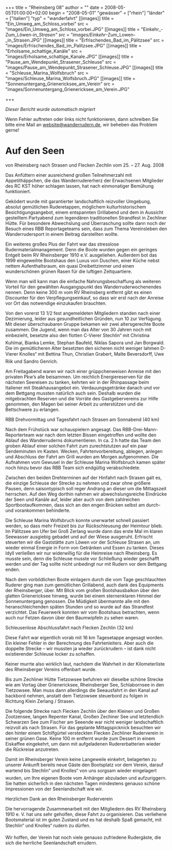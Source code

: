 +++
title = "Rheinsberg 08"
author = ""
date = 2008-05-05T01:00:00+02:00
begin = "2008-05-01"
"gewässer" = ["rhein"]
"länder" = ["italien"]
"typ" = "wanderfahrt"
[[images]]
title = "Ein_Umweg_am_Schloss_vorbei"
src = "images/Ein_Umweg_am_Schloss_vorbei.JPG"
[[images]]
title = "Einkehr_-Zum_Löwen-_in_Strasen"
src = "images/Einkehr_-Zum_Lowen-_in_Strasen.JPG"
[[images]]
title = "Erfrischendes_Bad_im_Pälitzsee"
src = "images/Erfrischendes_Bad_im_Palitzsee.JPG"
[[images]]
title = "Erholsame_schattige_Kanäle"
src = "images/Erholsame_schattige_Kanale.JPG"
[[images]]
title = "Pause_am_Wendepunkt_Strasener_Schleuse"
src = "images/Pause_am_Wendepunkt_Strasener_Schleuse.JPG"
[[images]]
title = "Schleuse_Marina_Wolfsbruch"
src = "images/Schleuse_Marina_Wolfsbruch.JPG"
[[images]]
title = "Sonnenuntergang_Grienericksee_am_Verein"
src = "images/Sonnenuntergang_Grienericksee_am_Verein.JPG"

+++


*Dieser Bericht wurde automatisch migriert*

Wenn Fehler auftreten oder links nicht funktionieren, dann schreiben Sie bitte eine Mail an website@wanderrudern.de, wir beheben das Problem gerne!



# Auf den Seen


von Rheinsberg nach Strasen und Flecken Zechlin vom 25. – 27. Aug. 2008

Das Anfüttern einer ausreichend großen Teilnehmerzahl mit Appetithäppchen, die das Wanderrudererherz der Erwachsenen Mitglieder des RC KST höher schlagen lassen, hat nach einmonatiger Bemühung funktioniert.

Geködert wurde mit garantierter landschaftlich reizvoller Umgebung, absolut gemütlichen Ruderetappen, möglichem kulturhistorischem Besichtigungsangebot, einem entspannten Grillabend und dem in Aussicht gestelltem Partyabend zum legendären traditionellen Strandfest in Zechliner Hütte. Für besondere Abwechslung und Überraschung sollte dann noch der Besuch eines RBB Reportageteams sein, dass zum Thema Vereinsleben den Wanderrudersport in einem Beitrag darstellten wollte.

Ein weiteres großes Plus der Fahrt war das stresslose Rudermaterialmanagement. Denn die Boote wurden gegen ein geringes Entgelt beim RV Rheinsberger 1910 e.V. ausgeliehen. Außerdem bot das 1999 eingeweihte Bootshaus den Luxus von Duschen, einer Küche nebst nettem Aufenthaltsraum, ein quasi Dreibettzimmer und einen wunderschönen grünen Rasen für die luftigen Zeltquartiere.

Wenn man will kann man die einfache Nahrungsbeschaffung als weiteren Vorteil für den gewählten Ausgangspunkt des Wanderruderwochenendes nennen. Denn keine 300 m vom RV Rheinsberg entfernt gibt es einen Discounter für den Verpflegungseinkauf, so dass wir erst nach der Anreise vor Ort das notwendige einzukaufen brauchten.

Von den vorerst 13 1/2 fest angemeldeten Mitgliedern standen nach einer Dezimierung, leider aus gesundheitlichen Gründen, nun 10 zur Verfügung. Mit dieser überschaubaren Gruppe bekamen wir zwei altersgerechte Boote zusammen. Die Jugend, wenn man das Alter von 30 Jahren noch mit einbezieht, besetzte also den flotten C-Vierer Stechlin“ mit Christina Kuhlmai, Bianka Lemke, Stephan Baufeld, Niklas Sapora und Jan Borgwald. Die im gemütlicheren Alter besetzten den sicheren nicht weniger lahmen D-Vierer Knolles“ mit Bettina Thun, Christian Grabert, Malte Beversdorff, Uwe Riik und Sandro Genrich.

Am Freitagabend waren wir nach einer grüppchenweisen Anreise mit den privaten Pkw’s alle beisammen. Um reichlich Energiereserven für die nächsten Seereisen zu tanken, kehrten wir in der Rhinpassage beim Italiener mit Steakhausangebot ein. Verdauungsgetränke danach und vor dem Bettgang mussten natürlich auch sein. Deshalb wurden die mitgebrachten Reserven und die Vorräte des Gastgebervereins zur Hilfe genommen, den Magen bei seiner Arbeit zu unterstützen und die Bettschwere zu erlangen.

RBB Drehvormittag und Tagesfahrt nach Strasen am Sonnabend (40 km)

Nach dem Frühstück war schauspielern angesagt. Das RBB-Drei-Mann-Reporterteam war nach dem letzten Bissen eingetroffen und wollte den Ablauf des Wanderruderns dokumentieren. In ca. 2 h hatte das Team den groben Ablauf einer solchen Fahrt zum zurechtstutzen auf ein paar Sendeminuten im Kasten. Wecken, Fahrtenvorbereitung, ablegen, anlegen und Abschluss der Fahrt am Grill wurden am Morgen aufgenommen. Die Aufnahmen vom Gewusel in der Schleuse Marina Wolfsbruch kamen später noch hinzu bevor das RBB Team sich endgültig verabschiedete.

Zwischen den beiden Drehterminen auf der Hinfahrt nach Strasen galt es, die einzige Schleuse der Strecke zu nehmen und zwar ohne größere Pausen, denn saisontypisch soll reger Andrang an dieser um die Mittagszeit herrschen. Auf den Weg dorthin nahmen wir abwechslungsreiche Eindrücke der Seen und Kanäle auf, leider aber auch von dem zahlreichen Sportbootaufkommen, dass sich an den engen Brücken selbst am durch- und vorankommen behinderte.

Die Schleuse Marina Wolfsbruch konnte unerwartet schnell passiert werden, so dass mehr Freizeit bis zur Rückschleusung der Heimtour blieb. Im Pälitzsee am Ufer bei Groß Zerlang wurde dann das erste Mal im klaren Seewasser ausgiebig gebadet und auf der Wiese ausgeruht. Erfrischt steuerten wir die Gaststätte zum Löwen vor der Schleuse Strasen an, um wieder einmal Energie in Form von Getränken und Essen zu tanken. Dieses Idyll verließen wir nur widerwillig für die Heimreise nach Rheinsberg. Es musste sein, denn die Schleuse musste vor Schließung wieder geschafft werden und der Tag sollte nicht unbedingt nur mit Rudern vor dem Bettgang enden.

Nach dem vorbildlichen Boote einlagern durch die vom Tage geschlauchten Ruderer ging man zum gemütlichen Grillabend, auch dank des Equipments der Rheinsberger, über. Mit Blick vom großen Bootshausbalkon über den glatten Grienericksee hinweg, wurde bei einem sternenklaren Himmel der Sonnenuntergang genossen. Die Müdigkeit übermannte alle mit den heranschleichenden späten Stunden und so wurde auf das Strandfest verzichtet. Das Feuerwerk konnten wir vom Bootshaus betrachten, wenn auch nur Fetzen davon über den Baumwipfeln zu sehen waren.

Schleusenlose Abschlussfahrt nach Flecken Zechlin (32 km)

Diese Fahrt war eigentlich vorab mit 16 km Tagesetappe angesagt worden. Ein kleiner Fehler in der Berechnung des Fahrtenleiters. Aber auch die doppelte Strecke – wir mussten ja wieder zurückrudern – ist dank nicht existierender Schleuse locker zu schaffen.

Keiner murrte also wirklich laut, nachdem die Wahrheit in der Kilometerliste des Rheinsberger Vereins offenbart wurde.

Bis zum Zechliner Hütte Tietzowsee befuhren wir dieselbe schöne Strecke wie am Vortag über Grienericksee, Rheinsberger See, Schlabornsee in den Tietzowsee. Man muss dann allerdings die Seeausfahrt in den Kanal auf backbord nehmen, anstatt dem Tietzowsee steuerbord zu folgen in Richtung Klein Zerlang / Strasen.

Die folgende Strecke nach Flecken Zechlin über den Kleinen und Großen Zootzensee, langen Repenter Kanal, Großen Zechiner See und letztendlich Schwarzen See zum Fischer am Seeende war nicht weniger landschaftlich reizvoll als nach Strasen. Für das geplante Mittagspicknick besuchten wir den hinter einem Schilfgürtel versteckten Flecken Zechliner Ruderverein in seiner grünen Oase. Keine 100 m entfernt wurde zum Dessert in einem Eiskaffee eingekehrt, um dann mit aufgeladenen Rudererbatterien wieder die Rückreise anzutreten.

Damit im Rheinsberger Verein keine Langeweile einkehrt, belagerten zu unserer Ankunft bereits neue Gäste den Bootsplatz vor dem Verein, darauf wartend bis Stechlin“ und Knolles“ von uns sorgsam wieder eingelagert wurden, um Ihre eigenen Boote vom Anhänger abzuladen und aufzuriggern. Sie hatten sicherlich in den nächsten Tagen mindestens genauso schöne Impressionen von der Seenlandschaft wie wir.

Herzlichen Dank an den Rheinsberger Ruderverein

Die hervorragende Zusammenarbeit mit den Mitgliedern des RV Rheinsberg 1910 e. V. hat uns sehr geholfen, diese Fahrt zu organisieren. Das verliehene Bootsmaterial ist im guten Zustand und es hat deshalb Spaß gemacht, mit Stechlin“ und Knolles“ rudern zu dürfen.

Wir hoffen, der Verein hat noch viele genauso zufriedene Rudergäste, die sich die herrliche Seenlandschaft errudern.